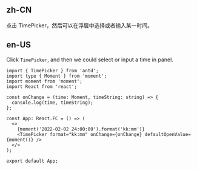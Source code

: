 ## zh-CN

点击 TimePicker，然后可以在浮层中选择或者输入某一时间。

## en-US

Click `TimePicker`, and then we could select or input a time in panel.

```tsx
import { TimePicker } from 'antd';
import type { Moment } from 'moment';
import moment from 'moment';
import React from 'react';

const onChange = (time: Moment, timeString: string) => {
  console.log(time, timeString);
};

const App: React.FC = () => (
  <>
    {moment('2022-02-02 24:00:00').format('kk:mm')}
    <TimePicker format="kk:mm" onChange={onChange} defaultOpenValue={moment()} />
  </>
);

export default App;
```
